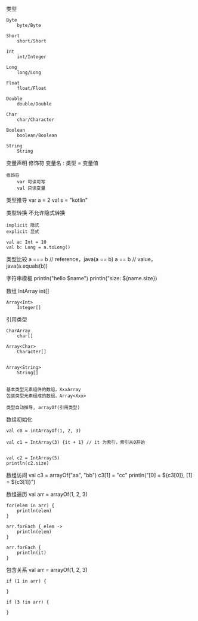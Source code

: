



类型

    Byte
        byte/Byte

    Short
        short/Short

    Int
        int/Integer

    Long
        long/Long

    Float
        float/Float
    
    Double
        double/Double

    Char
        char/Character

    Boolean
        boolean/Boolean

    String
        String



变量声明
    修饰符 变量名 : 类型 = 变量值

    修饰符
        var 可读可写
        val 只读变量


类型推导
    var a = 2
    val s = "kotlin"



类型转换
    不允许隐式转换

    implicit 隐式
    explicit 显式

    val a: Int = 10
    val b: Long = a.toLong()



类型比较
    a === b // reference，java(a == b)
    a ==  b // value，java(a.equals(b))



字符串模板
    println("hello $name")
    println("size: ${name.size})




数组
    IntArray
        int[]

    Array<Int>
        Integer[]
引用类型

    CharArray
        char[]

    Array<Char>
        Character[]


    Array<String>
        String[]


    基本类型元素组件的数组，XxxArray
    包装类型元素组成的数组，Array<Xxx>

    类型自动推导, arrayOf(引用类型)



数组初始化

    val c0 = intArrayOf(1, 2, 3)

    val c1 = IntArray(3) {it + 1} // it 为索引，索引从0开始


    val c2 = IntArray(5)
    println(c2.size)



数组访问
    val c3 = arrayOf("aa", "bb")
    c3[1] = "cc"
    println("[0] = ${c3[0]}, [1] = ${c3[1]}")



数组遍历
    val arr = arrayOf(1, 2, 3)

    for(elem in arr) {
        println(elem)
    }

    arr.forEach { elem ->
        println(elem)
    }

    arr.forEach {
        println(it)
    }


包含关系
    val arr = arrayOf(1, 2, 3)
    
    if (1 in arr) {

    }

    if (3 !in arr) {

    }


